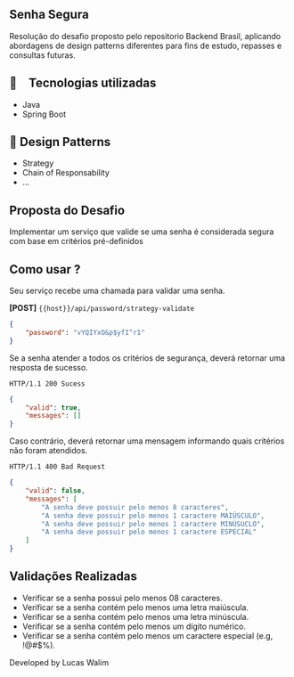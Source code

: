 <h2>
  Senha Segura
</h2>

Resolução do desafio proposto pelo repositorio Backend Brasil, aplicando abordagens de design patterns diferentes para fins de estudo, repasses e consultas futuras.

## :rocket: Tecnologias utilizadas
* Java
* Spring Boot

## 🧩 Design Patterns
* Strategy
* Chain of Responsability
* ...

## Proposta do Desafio

Implementar um serviço que valide se uma senha é considerada segura com base em critérios pré-definidos

## Como usar ?

Seu serviço recebe uma chamada para validar uma senha.

**[POST]** `{{host}}/api/password/strategy-validate`

```json
{
    "password": "vYQIYxO&p$yfI^r1"
}
```

Se a senha atender a todos os critérios de segurança, deverá retornar uma resposta de sucesso.

```
HTTP/1.1 200 Sucess
```
```json
{
    "valid": true,
    "messages": []
}
```

Caso contrário, deverá retornar uma mensagem informando quais critérios não foram atendidos.
```
HTTP/1.1 400 Bad Request
```

```json
{
    "valid": false,
    "messages": [
        "A senha deve possuir pelo menos 8 caracteres",
        "A senha deve possuir pelo menos 1 caractere MAIÚSCULO",
        "A senha deve possuir pelo menos 1 caractere MINÙSUCLO",
        "A senha deve possuir pelo menos 1 caractere ESPECIAL"
    ]
}
```

## Validações Realizadas

- Verificar se a senha possui pelo menos 08 caracteres.
- Verificar se a senha contém pelo menos uma letra maiúscula.
- Verificar se a senha contém pelo menos uma letra minúscula.
- Verificar se a senha contém pelo menos um dígito numérico.
- Verificar se a senha contém pelo menos um caractere especial (e.g, !@#$%).





Developed by Lucas Walim
